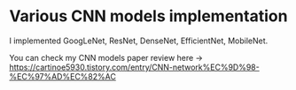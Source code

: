 # Various CNN models implementation

I implemented GoogLeNet, ResNet, DenseNet, EfficientNet, MobileNet.

You can check my CNN models paper review here -> https://cartinoe5930.tistory.com/entry/CNN-network%EC%9D%98-%EC%97%AD%EC%82%AC
